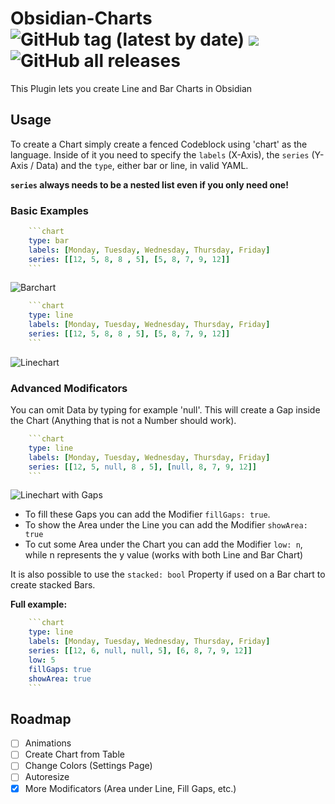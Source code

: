 # Obsidian-Charts ![GitHub tag (latest by date)](https://img.shields.io/github/v/tag/phibr0/obsidian-charts) ![](https://tokei.rs/b1/github/phibr0/obsidian-charts) ![GitHub all releases](https://img.shields.io/github/downloads/phibr0/obsidian-charts/total)

This Plugin lets you create Line and Bar Charts in Obsidian

## Usage

To create a Chart simply create a fenced Codeblock using 'chart' as the language. Inside of it you need to specify the `labels` (X-Axis), the `series` (Y-Axis / Data) and the `type`, either bar or line, in valid YAML.

**`series` always needs to be a nested list even if you only need one!**

### Basic Examples

```yaml
    ```chart
    type: bar
    labels: [Monday, Tuesday, Wednesday, Thursday, Friday]
    series: [[12, 5, 8, 8 , 5], [5, 8, 7, 9, 12]]
    ```
```
![Barchart](https://raw.githubusercontent.com/phibr0/obsidian-charts/master/images/barChart.png)

```yaml
    ```chart
    type: line
    labels: [Monday, Tuesday, Wednesday, Thursday, Friday]
    series: [[12, 5, 8, 8 , 5], [5, 8, 7, 9, 12]]
    ```
```
![Linechart](https://raw.githubusercontent.com/phibr0/obsidian-charts/master/images/lineChart.png)
### Advanced Modificators

You can omit Data by typing for example 'null'. This will create a Gap inside the Chart (Anything that is not a Number should work).

```yaml
    ```chart
    type: line
    labels: [Monday, Tuesday, Wednesday, Thursday, Friday]
    series: [[12, 5, null, 8 , 5], [null, 8, 7, 9, 12]]
    ```
```

![Linechart with Gaps](https://raw.githubusercontent.com/phibr0/obsidian-charts/master/images/lineChartGap.png)

- To fill these Gaps you can add the Modifier `fillGaps: true`.
- To show the Area under the Line you can add the Modifier `showArea: true`
- To cut some Area under the Chart you can add the Modifier `low: n`, while n represents the y value (works with both Line and Bar Chart)

It is also possible to use the `stacked: bool` Property if used on a Bar chart to create stacked Bars.

__Full example:__

```yaml
    ```chart
    type: line
    labels: [Monday, Tuesday, Wednesday, Thursday, Friday]
    series: [[12, 6, null, null, 5], [6, 8, 7, 9, 12]]
    low: 5
    fillGaps: true
    showArea: true
    ```
```
## Roadmap

- [ ] Animations
- [ ] Create Chart from Table
- [ ] Change Colors (Settings Page)
- [ ] Autoresize
- [x] More Modificators (Area under Line, Fill Gaps, etc.)
